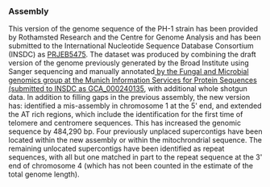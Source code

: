 ### Assembly

This version of the genome sequence of the PH-1 strain has been provided
by Rothamsted Research and the Centre for Genome Analysis and has been
submitted to the International Nucleotide Sequence Database Consortium
(INSDC) as [PRJEB5475](http://www.ebi.ac.uk/ena/data/view/PRJEB5475).
The dataset was produced by combining the draft version of the genome
previously generated by the Broad Institute using Sanger sequencing and
manually annotated[ by the Fungal and Microbial genomics group at the
Munich Information Services for Protein Sequences
(submitted to INSDC as
GCA_000240135](http://www.ebi.ac.uk/ena/data/view/GCA_000240135),
with additional whole shotgun data. In addition to filling gaps in the
previous assembly, the new version has: identified a mis-assembly in
chromosome 1 at the 5' end, and extended the AT rich regions, which
include the identification for the first time of telomere and centromere
sequences. This has increased the genomic sequence by 484,290 bp. Four
previously unplaced supercontigs have been located within the new
assembly or within the mitochrondrial sequence. The remaining unlocated
supercontigs have been identified as repeat sequences, with all but one
matched in part to the repeat sequence at the 3' end of chromosome 4
(which has not been counted in the estimate of the total genome length).


